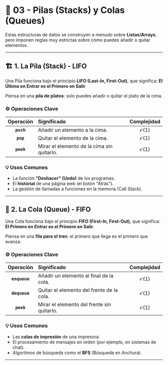 # 🛒 03 - Pilas (Stacks) y Colas (Queues)

Estas estructuras de datos se construyen a menudo sobre **Listas/Arrays**, pero imponen reglas muy estrictas sobre cómo puedes añadir o quitar elementos.

---

## 🏗️ 1. La Pila (Stack) - LIFO

Una Pila funciona bajo el principio **LIFO (Last-In, First-Out)**, que significa: **El Último en Entrar es el Primero en Salir**.

Piensa en una **pila de platos**: solo puedes añadir o quitar el plato de la cima.

### ⚙️ Operaciones Clave
| Operación | Significado | Complejidad |
| :---: | :--- | :---: |
| **`push`** | Añadir un elemento a la cima. | $\mathcal{O}(1)$ |
| **`pop`** | Quitar el elemento de la cima. | $\mathcal{O}(1)$ |
| **`peek`** | Mirar el elemento de la cima sin quitarlo. | $\mathcal{O}(1)$ |

### 💡 Usos Comunes
* La función **"Deshacer" (Undo)** de los programas.
* El **historial** de una página web (el botón "Atrás").
* La gestión de llamadas a funciones en la memoria (Call Stack).

---

## 🚂 2. La Cola (Queue) - FIFO

Una Cola funciona bajo el principio **FIFO (First-In, First-Out)**, que significa: **El Primero en Entrar es el Primero en Salir**.

Piensa en una **fila para el tren**: el primero que llega es el primero que avanza.

### ⚙️ Operaciones Clave
| Operación | Significado | Complejidad |
| :---: | :--- | :---: |
| **`enqueue`** | Añadir un elemento al final de la cola. | $\mathcal{O}(1)$ |
| **`dequeue`** | Quitar el elemento del frente de la cola. | $\mathcal{O}(1)$ |
| **`peek`** | Mirar el elemento del frente sin quitarlo. | $\mathcal{O}(1)$ |

### 💡 Usos Comunes
* Las **colas de impresión** de una impresora.
* El procesamiento de mensajes en orden (por ejemplo, en sistemas de chat).
* Algoritmos de búsqueda como el **BFS** (Búsqueda en Anchura).

---